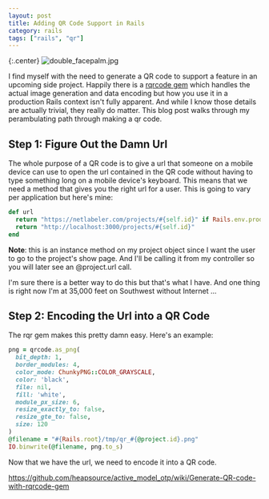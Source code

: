 ```yaml
---
layout: post
title: Adding QR Code Support in Rails
category: rails
tags: ["rails", "qr"]
---
```

{:.center}
![double_facepalm.jpg](/blog/assets/double_facepalm.jpg)

I find myself with the need to generate a QR code to support a feature in an upcoming side project.  Happily there is a [rqrcode gem](https://github.com/whomwah/rqrcode/) which handles the actual image generation and data encoding but how you use it in a production Rails context isn't fully apparent.  And while I know those details are actually trivial, they really do matter. This blog post walks through my perambulating path through making a qr code.

## Step 1: Figure Out the Damn Url

The whole purpose of a QR code is to give a url that someone on a mobile device can use to open the url contained in the QR code without having to type something long on a mobile device's keyboard.  This means that we need a method that gives you the right url for a user.  This is going to vary per application but here's mine:

```ruby
def url
  return "https://netlabeler.com/projects/#{self.id}" if Rails.env.production?
  return "http://localhost:3000/projects/#{self.id}"
end
```

**Note**: this is an instance method on my project object since I want the user to go to the project's show page.  And I'll be calling it from my controller so you will later see an @project.url call.

I'm sure there is a better way to do this but that's what I have.  And one thing is right now I'm at 35,000 feet on Southwest without Internet ...

## Step 2: Encoding the Url into a QR Code

The rqr gem makes this pretty damn easy.  Here's an example:

```ruby
png = qrcode.as_png(
  bit_depth: 1,
  border_modules: 4,
  color_mode: ChunkyPNG::COLOR_GRAYSCALE,
  color: 'black',
  file: nil,
  fill: 'white',
  module_px_size: 6,
  resize_exactly_to: false,
  resize_gte_to: false,
  size: 120
)
@filename = "#{Rails.root}/tmp/qr_#{@project.id}.png"
IO.binwrite(@filename, png.to_s)

```



Now that we have the url, we need to encode it into a QR code.  

https://github.com/heapsource/active_model_otp/wiki/Generate-QR-code-with-rqrcode-gem

